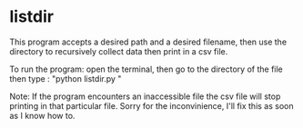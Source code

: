 # listdir
This program accepts a desired path and a desired filename, then use the directory to recursively collect data then print in a csv file.

To run the program: open the terminal, then go to the directory of the file then type : "python listdir.py <directory> <filename>"


Note: If the program encounters an inaccessible file the csv file will stop printing in that particular file. Sorry for the inconvinience, 
I'll fix this as soon as I know how to. 
